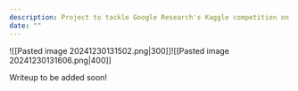 ```yaml
---
description: Project to tackle Google Research's Kaggle competition on contrail detection.
date: ""
---
```

![[Pasted image 20241230131502.png|300]]![[Pasted image 20241230131606.png|400]] 

Writeup to be added soon!